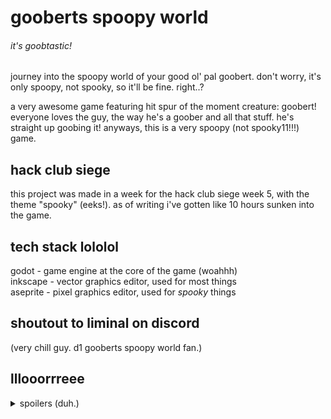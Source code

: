 # gooberts spoopy world
###### it's goobtastic!

journey into the spoopy world of your good ol' pal goobert. don't worry, it's only spoopy, not
spooky, so it'll be fine. right..?

a very awesome game featuring hit spur of the moment creature: goobert! everyone
loves the guy, the way he's a goober and all that stuff. he's straight up
goobing it! anyways, this is a very spoopy (not spooky11!!!) game.

## hack club siege
this project was made in a week for the hack club siege week 5, with the theme
"spooky" (eeks!). as of writing i've gotten like 10 hours sunken into the game.

## tech stack lololol
godot - game engine at the core of the game (woahhh)  
inkscape - vector graphics editor, used for most things  
aseprite - pixel graphics editor, used for _spooky_ things

## shoutout to liminal on discord
(very chill guy. d1 gooberts spoopy world fan.)

## lllooorrreee

<details>
<summary>spoilers (duh.)</summary>
uh, what you doing here pal. i've barely made the game yet!
</details>
